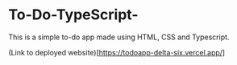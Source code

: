 # To-Do-TypeScript-

This is a simple to-do app made using HTML, CSS and Typescript.

(Link to deployed website)[https://todoapp-delta-six.vercel.app/]
